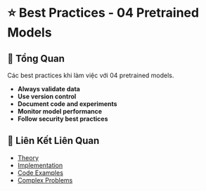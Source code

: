 # ⭐ Best Practices - 04 Pretrained Models

## 🎯 Tổng Quan

Các best practices khi làm việc với 04 pretrained models.

- **Always validate data**
- **Use version control**
- **Document code and experiments**
- **Monitor model performance**
- **Follow security best practices**

## 🔗 Liên Kết Liên Quan

- [Theory](./THEORY_04_pretrained_models.md)
- [Implementation](./IMPLEMENTATION_04_pretrained_models.md)
- [Code Examples](./CODE_EXAMPLES_04_pretrained_models.md)
- [Complex Problems](./COMPLEX_PROBLEMS.md)
